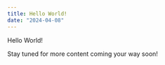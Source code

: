 ```yaml
---
title: Hello World!
date: "2024-04-08"
---
```


Hello World!

Stay tuned for more content coming your way soon!